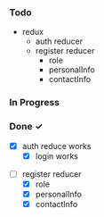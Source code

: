  
### Todo
* redux
  *  auth reducer 
  *  register reducer
     *  role  
     *  personalInfo
     *  contactInfo

### In Progress
 

### Done ✓

- [x] auth reduce works 
  *   [x] login works
 * [ ] register reducer
   - [x]  role  
   - [x]  personalInfo
   - [x]  contactInfo